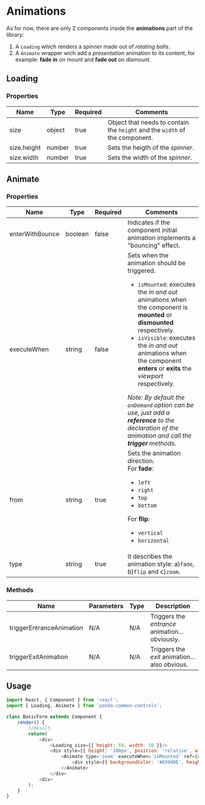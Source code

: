 # Animations

As for now, there are only 2 components inside the **animations** part of the library:
1. A ``Loading`` which renders a _spinner_ made out of _rotating balls_.
2. A ``Animate`` wrapper wich add a _presentation_ animation to its content, for example: **fade in** on mount and **fade out** on dismount.

## Loading

### Properties

| Name        | Type   | Required | Comments |
| ------------|--------|----------|----------|
| size        | object | true     | Object that needs to contain the ``height`` and the ``width`` of the component. |
| size.height | number | true     | Sets the heigth of the _spinner_. |
| size.width  | number | true     | Sets the width of the _spinner_.  |

## Animate

### Properties

| Name            | Type    | Required | Comments |
| ----------------|---------|----------|----------|
| enterWithBounce | boolean | false    | Indicates if the component initial animation implements a "bouncing" effect. |
| executeWhen     | string  | false    | Sets when the animation should be triggered. <ul><li>``isMounted``: executes the _in and out_ animations when the component is **mounted** or **dismounted** respectively.</li><li>``isVisible``: executes the _in and out_ animations when the component **enters** or **exits** the _viewport_ respectively.</li></ul>_Note: By default the ``onDemand`` option can be use, just add a **reference** to the declaration of the animation and call the **trigger** methods._|
| from            | string  | true     | Sets the animation direction. <br/>For **fade**:<ul><li>``left``</li><li>``right``</li><li>``top``</li><li>``bottom``</li></ul>For **flip**:<ul><li>``vertical``</li><li>``horizontal``</li></ul> |
| type            | string  | true     | It describes the animation style: a)``fade``, b)``flip`` and c)``zoom``. |

### Methods

| Name                     | Parameters | Type | Description |
|--------------------------|------------|------|-------------|
| triggerEntranceAnimation | N/A        | N/A  | Triggers the _entrance_ animation... obviously. |
| triggerExitAnimation     | N/A        | N/A  | Triggers the _exit_ animation... also obvious. |

## Usage

```javascript
import React, { Component } from 'react';
import { Loading, Animate } from 'panda-common-controls';

class BasicForm extends Component {
    render() {
        //Result.
        return(
            <div>
                <Loading size={{ height: 50, width: 50 }}/>
                <div style={{ height: '100px', position: 'relative', width: '100%' }}>
                    <Animate type='zoom' executeWhen='isMounted' ref={animate => { this.AnimateRef = animate; }}>
                        <div style={{ backgroundColor: '#8394DE', height: '100px', width: '100px' }}/>
                    </Animate>
                </div>
            <div>
        );
    }
}
```
